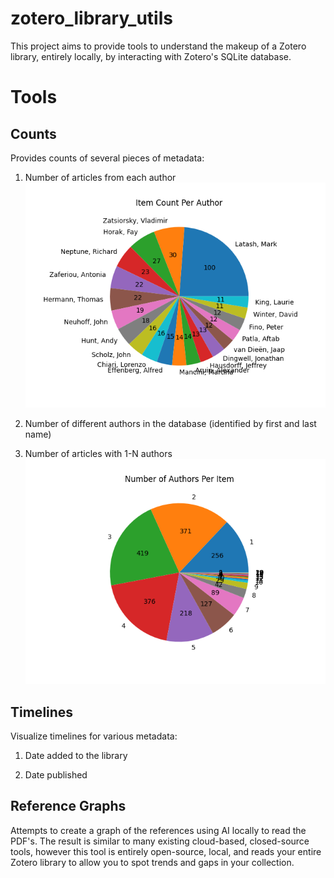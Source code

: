 # zotero_library_utils

This project aims to provide tools to understand the makeup of a Zotero library, entirely locally, by interacting with Zotero's SQLite database.

# Tools
## Counts
Provides counts of several pieces of metadata:
    
1. Number of articles from each author
![Number of Articles from Top 20 Authors](docs/show_items_per_creator.png)

2. Number of different authors in the database (identified by first and last name)

3. Number of articles with 1-N authors
![Number of Authors Per Article](docs/show_creators_per_item.png)

## Timelines
Visualize timelines for various metadata:

1. Date added to the library

2. Date published

## Reference Graphs
Attempts to create a graph of the references using AI locally to read the PDF's. The result is similar to many existing cloud-based, closed-source tools, however this tool is entirely open-source, local, and reads your entire Zotero library to allow you to spot trends and gaps in your collection.